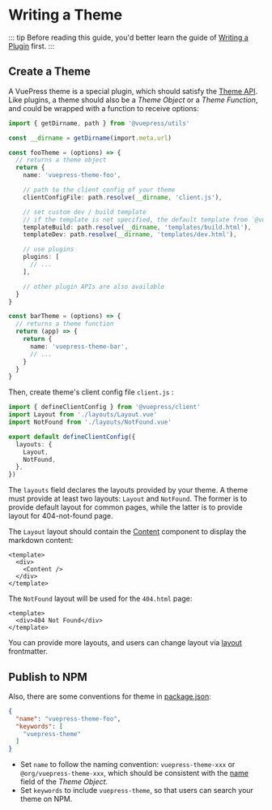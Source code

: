 # Writing a Theme

::: tip
Before reading this guide, you'd better learn the guide of [Writing a Plugin](./plugin.md) first.
:::

## Create a Theme

A VuePress theme is a special plugin, which should satisfy the [Theme API](../reference/theme-api.md). Like plugins, a theme should also be a *Theme Object* or a *Theme Function*, and could be wrapped with a function to receive options:

```ts
import { getDirname, path } from '@vuepress/utils'

const __dirname = getDirname(import.meta.url)

const fooTheme = (options) => {
  // returns a theme object
  return {
    name: 'vuepress-theme-foo',

    // path to the client config of your theme
    clientConfigFile: path.resolve(__dirname, 'client.js'),

    // set custom dev / build template
    // if the template is not specified, the default template from `@vuepress/client` will be used
    templateBuild: path.resolve(__dirname, 'templates/build.html'),
    templateDev: path.resolve(__dirname, 'templates/dev.html'),

    // use plugins
    plugins: [
      // ...
    ],

    // other plugin APIs are also available
  }
}

const barTheme = (options) => {
  // returns a theme function
  return (app) => {
    return {
      name: 'vuepress-theme-bar',
      // ...
    }
  }
}
```

Then, create theme's client config file `client.js` :

```ts
import { defineClientConfig } from '@vuepress/client'
import Layout from './layouts/Layout.vue'
import NotFound from './layouts/NotFound.vue'

export default defineClientConfig({
  layouts: {
    Layout,
    NotFound,
  },
})
```

The `layouts` field declares the layouts provided by your theme. A theme must provide at least two layouts: `Layout` and `NotFound`. The former is to provide default layout for common pages, while the latter is to provide layout for 404-not-found page.

The `Layout` layout should contain the [Content](../reference/components.md#content) component to display the markdown content:

```vue
<template>
  <div>
    <Content />
  </div>
</template>
```

The `NotFound` layout will be used for the `404.html` page:

```vue
<template>
  <div>404 Not Found</div>
</template>
```

You can provide more layouts, and users can change layout via [layout](../reference/frontmatter.md#layout) frontmatter.

## Publish to NPM

Also, there are some conventions for theme in [package.json](https://docs.npmjs.com/cli/v8/configuring-npm/package-json):

```json
{
  "name": "vuepress-theme-foo",
  "keywords": [
    "vuepress-theme"
  ]
}
```

- Set `name` to follow the naming convention: `vuepress-theme-xxx` or `@org/vuepress-theme-xxx`, which should be consistent with the [name](../reference/theme-api.md#name) field of the *Theme Object*.
- Set `keywords` to include `vuepress-theme`, so that users can search your theme on NPM.
